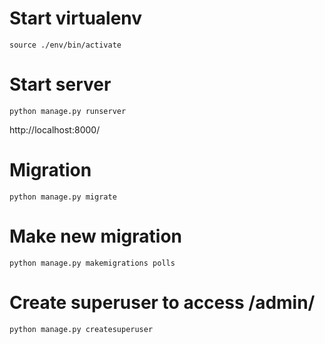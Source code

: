 # Start virtualenv
`source ./env/bin/activate`

# Start server
`python manage.py runserver`

http://localhost:8000/

# Migration
`python manage.py migrate`

# Make new migration
`python manage.py makemigrations polls`

# Create superuser to access /admin/
`python manage.py createsuperuser`